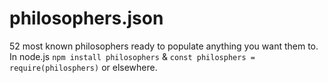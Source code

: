 # philosophers.json

52 most known philosophers ready to populate anything you want them to.
In node.js `npm install philosophers` &  `const philosphers = require(philosphers)` or elsewhere.
